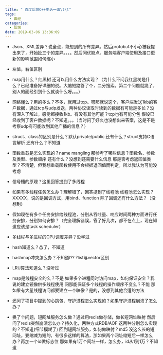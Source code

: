 ```yaml
---
title: " 百度后端C++电话一面\t\t"
tags:
  - 面经
categories:
  - 后端
date: 2019-03-06 13:36:09
---
```

*   Json、XML差异？说全点，能想到的所有差异。然后protobuf不小心被我提出来了，开始扯三个的差异。。。。然后问优缺点、服务端客户端使用及接口更新的影响范围如何缩小
*   左值，右值区别

*   map用什么？红黑树 还可以用什么方法实现？（为什么不问我红黑树是什么？已经准备好详细的说。大脑短路答了个，二分搜索。第二个问题就跪了，别人的面经引到什么就谈什么呀。。。）

*   网络懂么？用的多么？不多，就用过tcp。嗯那就说这个，客户端发送1kb的客户数据，通过tcp与udp发送，两种协议读取时读到的数据有可能是多长？没有深入了解过，感觉都接收1kb。有没有其他可能？tcp也有可能分包 假设已经收到了客户数据呢？不知道。。。（当时问了好久也没想出来答案，这是不是考察udp有可能收到其他广播的信息？）

*   struct、class的区别是什么？默认private/public 还有什么？struct支持C语言解析 还有什么？不知道

*   函数重载是怎么实现的？name mangling 那参考了哪些信息？函数名、参数及类型、参数顺序 还有什么？没想到还需要什么信息 那是否考虑返回值类型？不清楚，但我想重载函数使用不会根据返回值而判定，所以我认为可能没考虑

*   信号槽的原理？这里回答提到了多线程

*   如果有多线程任务怎么办？理解错了，回答提到了线程池 线程池怎么实现？XXXXX，说的是回调方式，用bind、function 除了回调还有什么方法？（没想到）

*   假如现在有多个任务安排给线程池，分别从吞吐量、响应时间两种方面进行任务安排，分别如何安排？（完全理解错误，答了好几次，都不在点上，现在知道应该是task scheduler）

*   多线程与多进程的CPU调度差异？没学过
*   hash知道么？怂了，不知道
*   hashmap冲突怎么办？不知道l?? ?list与vector区别
*   LRU算法知道么？没听过

*   map是线程安全的么？不是 如果多个进程同时访问map，如何保证安全？我说的建立镜像供多线程使用 问那能保证多个线程的操作顺序不变么？不能 那如果有大量线程访问都要建立一个映像？是的，没想到其他合适的方法

*   还问了项目中提到的心跳包、守护进程怎么实现的？如果守护进程崩溃了怎么办？

*   换了个问题，短网址服务怎么做？通过用redis做存储，做长短网址映射 然后问了redis突然崩溃怎么办？持久化，两种方式RDB/AOF 这两种分别怎么实现的？不知道(细节模糊了) 回到短网址服务，如何做映射？md5 没这么长的短网址，要缩减为短的，有很多这样的算法，那如果两个网址缩短后一样怎么办？再加一个id做标志位 那如果有1万个网址一样，怎么办，id从1到1万？不知道